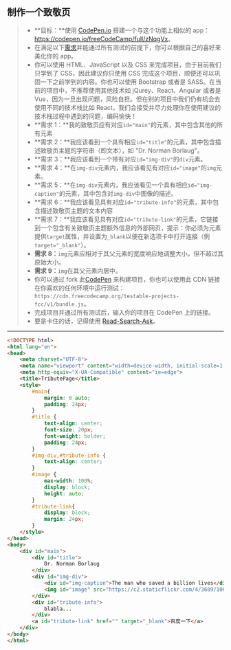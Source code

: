 ## 制作一个致敬页

> - **目标：**使用 [CodePen.io](https://codepen.io/) 搭建一个与这个功能上相似的 app：<https://codepen.io/freeCodeCamp/full/zNqgVx>。
> - 在满足以下[需求](https://en.wikipedia.org/wiki/User_story)并能通过所有测试的前提下，你可以根据自己的喜好来美化你的 app。
> - 你可以使用 HTML、JavaScript 以及 CSS 来完成项目，由于目前我们只学到了 CSS，因此建议你只使用 CSS 完成这个项目，顺便还可以巩固一下之前学到的内容。你也可以使用 Bootstrap 或者是 SASS。在当前的项目中，不推荐使用其他技术如 jQurey、React、Angular 或者是 Vue，因为一旦出现问题，风险自担。但在别的项目中我们仍有机会去使用不同的技术栈比如 React，我们会接受并尽力处理你在使用建议的技术栈过程中遇到的问题，编码愉快！
> - **需求 1：**我的致敬页应有对应`id="main"`的元素，其中包含其他的所有元素
> - **需求 2：**我应该看到一个具有相应`id="title"`的元素，其中包含描述致敬页主题的字符串（即文本），如 "Dr. Norman Borlaug"。
> - **需求 3：**我应该看到一个带有对应`id="img-div"`的`div`元素。
> - **需求 4：**在`img-div`元素内，我应该看见有对应`id="image"`的`img`元素。
> - **需求 5：**在`img-div`元素内，我应该看见一个具有相应`id="img-caption"`的元素，其中包含对`img-div`中图像的描述。
> - **需求 6：**我应该看见具有对应`id="tribute-info"`的元素，其中包含描述致敬页主题的文本内容
> - **需求 7：**我应该看见具有对应`id="tribute-link"`的元素，它链接到一个包含有关致敬页主题额外信息的外部网页，提示：你必须为元素提供`target`属性，并设置为`_blank`以便在新选项卡中打开连接（例`target="_blank"`）。
> - **需求 8：**`img`元素应相对于其父元素的宽度响应地调整大小，但不超过其原始大小。
> - **需求 9：**`img`在其父元素内居中。
> - 你可以通过 fork 此[CodePen](http://codepen.io/freeCodeCamp/pen/MJjpwO) 来构建项目，你也可以使用此 CDN 链接在你喜欢的任何环境中运行测试：`https://cdn.freecodecamp.org/testable-projects-fcc/v1/bundle.js`。
> - 完成项目并通过所有测试后，输入你的项目在 CodePen 上的链接。
> - 要是卡住的话，记得使用 [Read-Search-Ask](https://forum.freecodecamp.one/t/topic/157)。

------

```html
<!DOCTYPE html>
<html lang="en">
<head>
	<meta charset="UTF-8">
	<meta name="viewport" content="width=device-width, initial-scale=1.0">
	<meta http-equiv="X-UA-Compatible" content="ie=edge">
	<title>TributePage</title>
	<style>
		#main{
			margin: 0 auto;
			padding: 24px;
		}
		#title {
			text-align: center;
			font-size: 20px;
			font-weight: bolder;
			padding: 24px;
		}
		#img-div,#tribute-info {
			text-align: center;
		}
		#image {
			max-width: 100%;
			display: block;
			height: auto;
		}
		#tribute-link{
			display: block;
			margin: 24px;
		}
	</style>
</head>
<body>
	<div id="main">
		<div id="title">
			Dr. Norman Borlaug
		</div>
		<div id="img-div">
			<div id="img-caption">The man who saved a billion lives</div>
			<img id="image" src="https://c2.staticflickr.com/4/3689/10613180113_fdf7bcd316_b.jpg" />
		</div>
		<div id="tribute-info">
			blabla...
		</div>
		<a id="tribute-link" href="" target="_blank">百度一下</a>
	</div>
</body>
</html>
```

